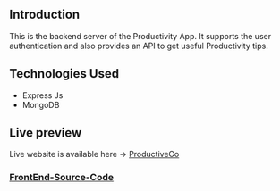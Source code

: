 ## Introduction
This is the backend server of the Productivity App. It supports the user authentication and also provides an API to get useful Productivity tips.

## Technologies Used
- Express Js
- MongoDB

## Live preview
Live website is available here -> [ProductiveCo](http://productiveco.surge.sh/)

### [FrontEnd-Source-Code](https://github.com/omar-sarfraz/Productivity-App-Frontend)
